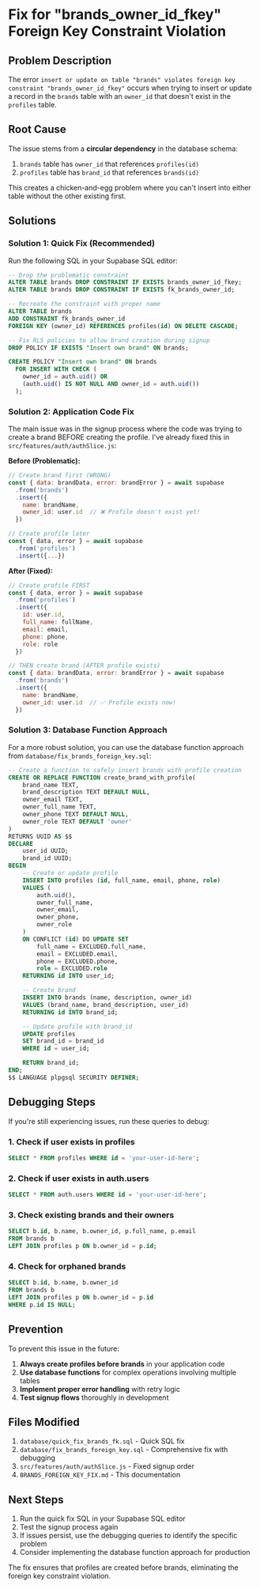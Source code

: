 # Fix for "brands_owner_id_fkey" Foreign Key Constraint Violation

## Problem Description

The error `insert or update on table "brands" violates foreign key constraint "brands_owner_id_fkey"` occurs when trying to insert or update a record in the `brands` table with an `owner_id` that doesn't exist in the `profiles` table.

## Root Cause

The issue stems from a **circular dependency** in the database schema:

1. `brands` table has `owner_id` that references `profiles(id)`
2. `profiles` table has `brand_id` that references `brands(id)`

This creates a chicken-and-egg problem where you can't insert into either table without the other existing first.

## Solutions

### Solution 1: Quick Fix (Recommended)

Run the following SQL in your Supabase SQL editor:

```sql
-- Drop the problematic constraint
ALTER TABLE brands DROP CONSTRAINT IF EXISTS brands_owner_id_fkey;
ALTER TABLE brands DROP CONSTRAINT IF EXISTS fk_brands_owner_id;

-- Recreate the constraint with proper name
ALTER TABLE brands 
ADD CONSTRAINT fk_brands_owner_id 
FOREIGN KEY (owner_id) REFERENCES profiles(id) ON DELETE CASCADE;

-- Fix RLS policies to allow brand creation during signup
DROP POLICY IF EXISTS "Insert own brand" ON brands;

CREATE POLICY "Insert own brand" ON brands
  FOR INSERT WITH CHECK (
    owner_id = auth.uid() OR
    (auth.uid() IS NOT NULL AND owner_id = auth.uid())
  );
```

### Solution 2: Application Code Fix

The main issue was in the signup process where the code was trying to create a brand BEFORE creating the profile. I've already fixed this in `src/features/auth/authSlice.js`:

**Before (Problematic):**
```javascript
// Create brand first (WRONG)
const { data: brandData, error: brandError } = await supabase
  .from('brands')
  .insert({
    name: brandName,
    owner_id: user.id  // ❌ Profile doesn't exist yet!
  })

// Create profile later
const { data, error } = await supabase
  .from('profiles')
  .insert({...})
```

**After (Fixed):**
```javascript
// Create profile FIRST
const { data, error } = await supabase
  .from('profiles')
  .insert({
    id: user.id,
    full_name: fullName,
    email: email,
    phone: phone,
    role: role
  })

// THEN create brand (AFTER profile exists)
const { data: brandData, error: brandError } = await supabase
  .from('brands')
  .insert({
    name: brandName,
    owner_id: user.id  // ✅ Profile exists now!
  })
```

### Solution 3: Database Function Approach

For a more robust solution, you can use the database function approach from `database/fix_brands_foreign_key.sql`:

```sql
-- Create a function to safely insert brands with profile creation
CREATE OR REPLACE FUNCTION create_brand_with_profile(
    brand_name TEXT,
    brand_description TEXT DEFAULT NULL,
    owner_email TEXT,
    owner_full_name TEXT,
    owner_phone TEXT DEFAULT NULL,
    owner_role TEXT DEFAULT 'owner'
)
RETURNS UUID AS $$
DECLARE
    user_id UUID;
    brand_id UUID;
BEGIN
    -- Create or update profile
    INSERT INTO profiles (id, full_name, email, phone, role)
    VALUES (
        auth.uid(),
        owner_full_name,
        owner_email,
        owner_phone,
        owner_role
    )
    ON CONFLICT (id) DO UPDATE SET
        full_name = EXCLUDED.full_name,
        email = EXCLUDED.email,
        phone = EXCLUDED.phone,
        role = EXCLUDED.role
    RETURNING id INTO user_id;

    -- Create brand
    INSERT INTO brands (name, description, owner_id)
    VALUES (brand_name, brand_description, user_id)
    RETURNING id INTO brand_id;

    -- Update profile with brand_id
    UPDATE profiles 
    SET brand_id = brand_id
    WHERE id = user_id;

    RETURN brand_id;
END;
$$ LANGUAGE plpgsql SECURITY DEFINER;
```

## Debugging Steps

If you're still experiencing issues, run these queries to debug:

### 1. Check if user exists in profiles
```sql
SELECT * FROM profiles WHERE id = 'your-user-id-here';
```

### 2. Check if user exists in auth.users
```sql
SELECT * FROM auth.users WHERE id = 'your-user-id-here';
```

### 3. Check existing brands and their owners
```sql
SELECT b.id, b.name, b.owner_id, p.full_name, p.email 
FROM brands b 
LEFT JOIN profiles p ON b.owner_id = p.id;
```

### 4. Check for orphaned brands
```sql
SELECT b.id, b.name, b.owner_id 
FROM brands b 
LEFT JOIN profiles p ON b.owner_id = p.id 
WHERE p.id IS NULL;
```

## Prevention

To prevent this issue in the future:

1. **Always create profiles before brands** in your application code
2. **Use database functions** for complex operations involving multiple tables
3. **Implement proper error handling** with retry logic
4. **Test signup flows** thoroughly in development

## Files Modified

1. `database/quick_fix_brands_fk.sql` - Quick SQL fix
2. `database/fix_brands_foreign_key.sql` - Comprehensive fix with debugging
3. `src/features/auth/authSlice.js` - Fixed signup order
4. `BRANDS_FOREIGN_KEY_FIX.md` - This documentation

## Next Steps

1. Run the quick fix SQL in your Supabase SQL editor
2. Test the signup process again
3. If issues persist, use the debugging queries to identify the specific problem
4. Consider implementing the database function approach for production

The fix ensures that profiles are created before brands, eliminating the foreign key constraint violation. 
